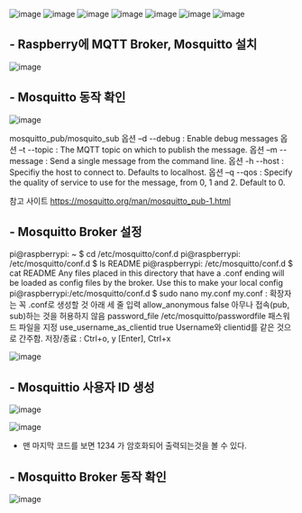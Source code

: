![image](https://github.com/user-attachments/assets/61a1c1cc-9d1a-41e8-b7e8-3eedff7d1c5d)
![image](https://github.com/user-attachments/assets/946d6d03-d55a-4735-8822-bf8bd8c2ca7c)
![image](https://github.com/user-attachments/assets/88d409f0-c136-47f6-af48-41b06ef568ef)
![image](https://github.com/user-attachments/assets/3a8dbe21-afac-48d2-b022-296b479195b9)
![image](https://github.com/user-attachments/assets/17817f8d-61c0-4859-9bc9-e8ed92576dc8)
![image](https://github.com/user-attachments/assets/47ec5696-0bf5-4cd7-9364-8f65dc5bd26e)
![image](https://github.com/user-attachments/assets/678bdc0e-7cb8-4f89-8e36-7a55bf81a414)

## - Raspberry에 MQTT Broker, Mosquitto 설치

![image](https://github.com/user-attachments/assets/d5042dc8-863b-489a-8c1a-66328d9d69db)

## - Mosquitto 동작 확인

![image](https://github.com/user-attachments/assets/e7b02f60-d277-4455-875d-14cb55fcabe9)

mosquitto_pub/mosquito_sub
옵션 –d 
--debug : Enable debug messages
옵션 –t
--topic : The MQTT topic on which to publish the message.
옵션 –m
--message : Send a single message from the command line.
옵션 -h
--host : Specifiy the host to connect to. Defaults to localhost.
옵션 –q
--qos : Specify the quality of service to use for the message, from 0, 1 and 2. Default to 0.

참고 사이트
https://mosquitto.org/man/mosquitto_pub-1.html

## - Mosquitto Broker 설정
pi@raspberrypi: ~ $ cd /etc/mosquitto/conf.d
pi@raspberrypi: /etc/mosquitto/conf.d $ ls
   README
pi@raspberrypi: /etc/mosquitto/conf.d $ cat README
   Any files placed in this directory that have a .conf ending will be loaded as config files by the broker. 
   Use this to make your local config
pi@raspberrypi:/etc/mosquitto/conf.d $ sudo nano my.conf
my.conf	: 확장자는 꼭 .conf로 생성할 것
아래 세 줄 입력
allow_anonymous false
아무나 접속(pub, sub)하는 것을 허용하지 않음
password_file /etc/mosquitto/passwordfile
패스워드 파일을 지정
use_username_as_clientid true
Username와 clientid를 같은 것으로 간주함.
저장/종료 	:  Ctrl+o, y [Enter], Ctrl+x

![image](https://github.com/user-attachments/assets/70181a2e-e2e6-4582-ac25-60719ee5328b)

## - Mosquittio 사용자 ID 생성


![image](https://github.com/user-attachments/assets/2e7ba345-b2c5-41d9-9b83-7b9d137cbadd)

![image](https://github.com/user-attachments/assets/32164cb2-f3dc-4409-9eaa-756b2068a135)
* 맨 마지막 코드를 보면 1234 가 암호화되어 출력되는것을 볼 수 있다.

## - Mosquitto Broker 동작 확인

![image](https://github.com/user-attachments/assets/b9e53340-81f2-4ae6-b219-4b451c10a4d4)


